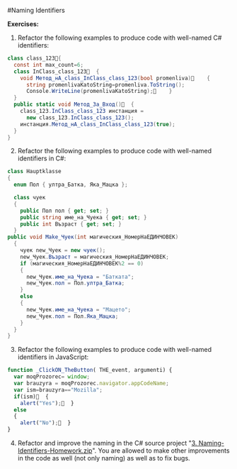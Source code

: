 #Naming Identifiers

**Exercises:**

1. Refactor the following examples to produce code with well-named C# identifiers:
  ```cs
  class class_123{
    const int max_count=6;
    class InClass_class_123  {
      void Метод_нА_class_InClass_class_123(bool promenliva)    {
        string promenlivaKatoString=promenliva.ToString();
        Console.WriteLine(promenlivaKatoString);    }
    }    
    public static void Метод_За_Вход()  {
      class_123.InClass_class_123 инстанция =
        new class_123.InClass_class_123();
      инстанция.Метод_нА_class_InClass_class_123(true); 
    }
  }
  ```

2. Refactor the following examples to produce code with well-named identifiers in C#:
  ```cs
  class Hauptklasse
  {
    enum Пол { ултра_Батка, Яка_Мацка };
  
    class чуек
    {
      public Пол пол { get; set; }
      public string име_на_Чуека { get; set; }
      public int Възраст { get; set; }
    }
  public void Make_Чуек(int магическия_НомерНаЕДИНЧОВЕК)
    {
      чуек new_Чуек = new чуек();
      new_Чуек.Възраст = магическия_НомерНаЕДИНЧОВЕК;
      if (магическия_НомерНаЕДИНЧОВЕК%2 == 0)
      {
        new_Чуек.име_на_Чуека = "Батката";
        new_Чуек.пол = Пол.ултра_Батка;
      }
      else
      {
        new_Чуек.име_на_Чуека = "Мацето";
        new_Чуек.пол = Пол.Яка_Мацка;
      }
    }
  }
  ```
  
3. Refactor the following examples to produce code with well-named identifiers in JavaScript:
  ```javascript
  function _ClickON_TheButton( THE_event, argumenti) {
    var moqProzorec= window;
    var brauzyra = moqProzorec.navigator.appCodeName;
    var ism=brauzyra=="Mozilla";
    if(ism)  {
      alert("Yes");  }
    else
    {
      alert("No");  }
  }
  ```

4. Refactor and improve the naming in the C# source project "[3. Naming-Identifiers-Homework.zip](https://github.com/BorislavIvanov/Telerik_Academy/tree/master/01.%20Programming/04.%20C%23%20High%20Quality%20Code/02.%20Naming%20Identifiers/Task%204%20files)". You are allowed to make other improvements in the code as well (not only naming) as well as to fix bugs.

